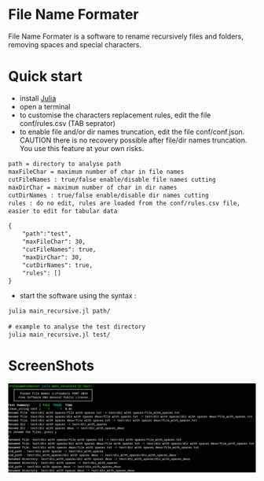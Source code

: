 

#  File Name Formater
File Name Formater is a software to rename recursively files and folders, removing spaces and special characters.


# Quick start
- install [Julia](https://julialang.org/downloads/)
- open a terminal
- to customise the characters replacement rules, edit the file conf/rules.csv (TAB seprator)
- to enable file and/or dir names truncation, edit the file conf/conf.json.
CAUTION there is no recovery possible after file/dir names truncation. You use this feature at your own risks.

```
path = directory to analyse path
maxFileChar = maximum number of char in file names
cutFileNames : true/false enable/disable file names cutting
maxDirChar = maximum number of char in dir names
cutDirNames : true/false enable/disable dir names cutting
rules : do no edit, rules are loaded from the conf/rules.csv file, easier to edit for tabular data
```

```
{
    "path":"test",
    "maxFileChar": 30,
    "cutFileNames": true,
    "maxDirChar": 30,
    "cutDirNames": true,
    "rules": []
}

```

- start the software using the syntax :

```
julia main_recursive.jl path/   

# example to analyse the test directory
julia main_recursive.jl test/   

```

# ScreenShots
![CLI](src/images/screenshot.png)
